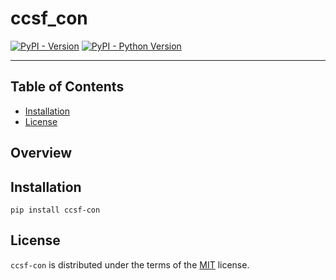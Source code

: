 # ccsf_con

[![PyPI - Version](https://img.shields.io/pypi/v/ccsf-con.svg)](https://pypi.org/project/ccsf-con)
[![PyPI - Python Version](https://img.shields.io/pypi/pyversions/ccsf-con.svg)](https://pypi.org/project/ccsf-con)

-----

## Table of Contents

- [Installation](#installation)
- [License](#license)

## Overview

## Installation

```console
pip install ccsf-con
```

## License

`ccsf-con` is distributed under the terms of the [MIT](https://spdx.org/licenses/MIT.html) license.
